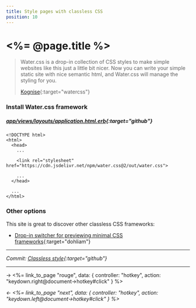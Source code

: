 ```yaml
---
title: Style pages with classless CSS
position: 10
---
```


# <%= @page.title %>

> Water.css is a drop-in collection of CSS styles to make simple websites like this just a little bit nicer.
> Now you can write your simple static site with nice semantic html, and Water.css will manage the styling for you.
>
> [Kognise](https://watercss.kognise.dev/){:target="watercss"}

### Install Water.css framework

##### _[app/views/layouts/application.html.erb](https://github.com/fcatuhe/rails-static/blob/379b4faeafc6ae615ac3e3bb89b5b7e8aea2aec6/app/views/layouts/application.html.erb#L20){:target="github"}_

```erb
<!DOCTYPE html>
<html>
  <head>
    ...

    <link rel="stylesheet" href="https://cdn.jsdelivr.net/npm/water.css@2/out/water.css">

    ...
  </head>

  ...
</html>
```

### Other options

This site is great to discover other classless CSS frameworks:
- [Drop-in switcher for previewing minimal CSS frameworks](https://dohliam.github.io/dropin-minimal-css){:target="dohliam"}

---

_Commit: [Classless style](https://github.com/fcatuhe/rails-static/commit/379b4faeafc6ae615ac3e3bb89b5b7e8aea2aec6){:target="github"}_

---

→ <%= link_to_page "rouge", data: { controller: "hotkey", action: "keydown.right@document->hotkey#click" } %>

_← <%= link_to_page "next", data: { controller: "hotkey", action: "keydown.left@document->hotkey#click" } %>_
